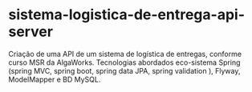 # sistema-logistica-de-entrega-api-server
Criação de uma API de um sistema de logística de entregas, conforme curso MSR da AlgaWorks. Tecnologias abordados eco-sistema Spring (spring MVC, spring boot, spring data JPA, spring validation ), Flyway, ModelMapper e BD MySQL. 
